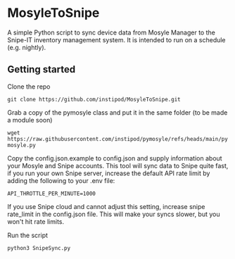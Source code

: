 # MosyleToSnipe
A simple Python script to sync device data from Mosyle Manager to the Snipe-IT inventory management system.
It is intended to run on a schedule (e.g. nightly).

## Getting started
Clone the repo

`git clone https://github.com/instipod/MosyleToSnipe.git`

Grab a copy of the pymosyle class and put it in the same folder (to be made a module soon)

`wget https://raw.githubusercontent.com/instipod/pymosyle/refs/heads/main/pymosyle.py`

Copy the config.json.example to config.json and supply information about your Mosyle and Snipe accounts.
This tool will sync data to Snipe quite fast, if you run your own Snipe server, increase the default API rate limit by adding the following to your .env file:

`API_THROTTLE_PER_MINUTE=1000`

If you use Snipe cloud and cannot adjust this setting, increase snipe rate_limit in the config.json file.  This will make your syncs slower, but you won't hit rate limits.

Run the script

`python3 SnipeSync.py`